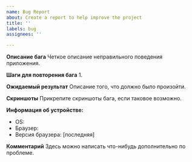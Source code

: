 ```yaml
---
name: Bug Report
about: Create a report to help improve the project
title: ''
labels: bug
assignees: ''

---
```


**Описание бага**
Четкое описание неправильного поведения приложения.

**Шаги для повторения бага**
1. 

**Ожидаемый результат**
Описание того, что должно было произойти.

**Скриншоты**
Прикрепите скриншоты бага, если таковое возможно.

**Информация об устройстве:**
 - OS: 
 - Браузер: 
 - Версия браузера: [последняя]

**Комментарий**
Здесь можно написать что-нибудь дополнительно по проблеме.
